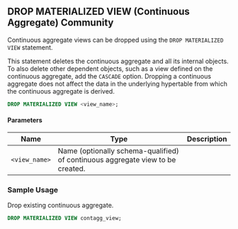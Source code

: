 ## DROP MATERIALIZED VIEW (Continuous Aggregate) <tag type="community">Community</tag> 
Continuous aggregate views can be dropped using the `DROP MATERIALIZED VIEW` statement.

This statement deletes the continuous aggregate and all its internal
objects. To also delete other dependent objects, such as a view
defined on the continuous aggregate, add the `CASCADE`
option. Dropping a continuous aggregate does not affect the data in
the underlying hypertable from which the continuous aggregate is
derived.

``` sql
DROP MATERIALIZED VIEW <view_name>;
```
#### Parameters
|Name|Type|Description|
|---|---|---|
| `<view_name>` | Name (optionally schema-qualified) of continuous aggregate view to be created.|

### Sample Usage 
Drop existing continuous aggregate.

```sql
DROP MATERIALIZED VIEW contagg_view;
```